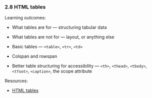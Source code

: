 ### 2.8 HTML tables

Learning outcomes:

- What tables are for — structuring tabular data

- What tables are not for — layout, or anything else

- Basic tables — `<table>`, `<tr>`, `<td>`

- Colspan and rowspan

- Better table structuring for accessibility — `<th>`, `<thead>`, `<tbody>`, `<tfoot>`, `<caption>`, the scope attribute

Resources:

- [HTML tables](https://developer.mozilla.org/en-US/docs/Learn/HTML/Tables)
